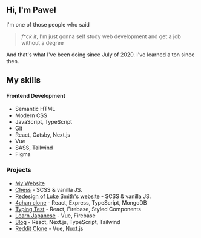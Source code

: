 ## Hi, I'm Paweł
I'm one of those people who said
> *f\*ck it*, I'm just gonna self study web development and get a job without a degree

And that's what I've been doing since July of 2020. I've learned a ton since then.

## My skills

#### Frontend Development
- Semantic HTML
- Modern CSS
- JavaScript, TypeScript
- Git
- React, Gatsby, Next.js
- Vue
- SASS, Tailwind
- Figma

### Projects
- [My Website](https://kolaczyn.com)
- [Chess](https://github.com/kolaczyn/chess-js) - SCSS & vanilla JS.
- [Redesign of Luke Smith's website](https://github.com/kolaczyn/lukesmithxyz) - SCSS & vanilla JS.
- [4chan clone](https://github.com/kolaczyn/4chan-fullstack) - React, Express, TypeScript, MongoDB
- [Typing Test](https://github.com/kolaczyn/typing-test) - React, Firebase, Styled Components
- [Learn Japanese](https://github.com/kolaczyn/learn-japanese) - Vue, Firebase
- [Blog](https://github.com/kolaczyn/brodie-robertson-website) - React, Next.js, TypeScript, Tailwind
- [Reddit Clone](https://github.com/kolaczyn/react-clone) - Vue, Nuxt.js
